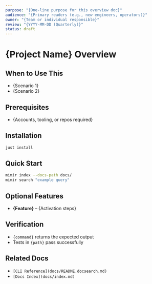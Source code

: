 ```yaml
---
purpose: "{One-line purpose for this overview doc}"
audience: "{Primary readers (e.g., new engineers, operators)}"
owner: "{Team or individual responsible}"
review: "{YYYY-MM-DD (Quarterly)}"
status: draft
---
```


# {Project Name} Overview

## When to Use This

- {Scenario 1}
- {Scenario 2}

## Prerequisites

- {Accounts, tooling, or repos required}

## Installation

```bash
just install
```

## Quick Start

```bash
mimir index --docs-path docs/
mimir search "example query"
```

## Optional Features

- **{Feature}** – {Activation steps}

## Verification

- `{command}` returns the expected output
- Tests in `{path}` pass successfully

## Related Docs

- `[CLI Reference](docs/README.docsearch.md)`
- `[Docs Index](docs/index.md)`
